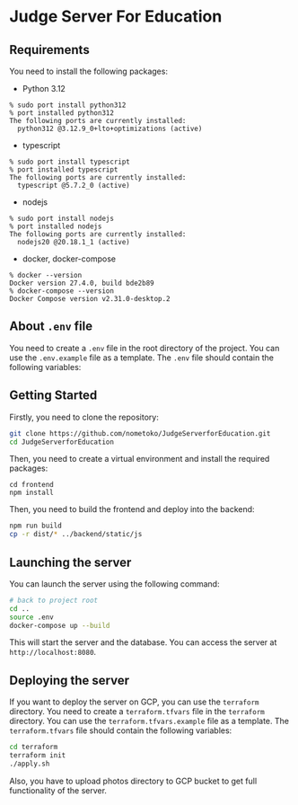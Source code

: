 # Judge Server For Education

## Requirements

You need to install the following packages:

- Python 3.12

```
% sudo port install python312
% port installed python312
The following ports are currently installed:
  python312 @3.12.9_0+lto+optimizations (active)
```

- typescript

```
% sudo port install typescript
% port installed typescript
The following ports are currently installed:
  typescript @5.7.2_0 (active)
```

- nodejs

```
% sudo port install nodejs
% port installed nodejs
The following ports are currently installed:
  nodejs20 @20.18.1_1 (active)
```

- docker, docker-compose

```
% docker --version
Docker version 27.4.0, build bde2b89
% docker-compose --version
Docker Compose version v2.31.0-desktop.2
```

## About `.env` file

You need to create a `.env` file in the root directory of the project. You can use the `.env.example` file as a template. The `.env` file should contain the following variables:

## Getting Started

Firstly, you need to clone the repository:

```zsh
git clone https://github.com/nometoko/JudgeServerforEducation.git
cd JudgeServerforEducation
```

Then, you need to create a virtual environment and install the required packages:

```
cd frontend
npm install
```

Then, you need to build the frontend and deploy into the backend:

```zsh
npm run build
cp -r dist/* ../backend/static/js
```

## Launching the server

You can launch the server using the following command:

```zsh
# back to project root
cd ..
source .env
docker-compose up --build
```

This will start the server and the database. You can access the server at `http://localhost:8080`.

## Deploying the server

If you want to deploy the server on GCP, you can use the `terraform` directory. You need to create a `terraform.tfvars` file in the `terraform` directory. You can use the `terraform.tfvars.example` file as a template. The `terraform.tfvars` file should contain the following variables:

```zsh
cd terraform
terraform init
./apply.sh
```

Also, you have to upload photos directory to GCP bucket to get full functionality of the server.
